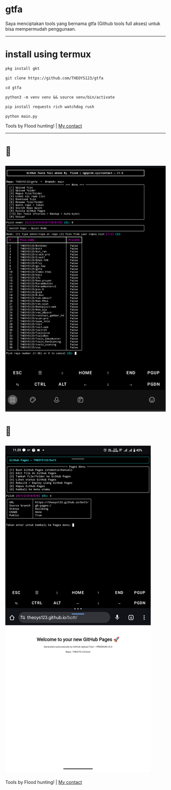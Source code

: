 # gtfa
Saya menciptakan tools yang bernama gtfa (Github tools full akses) untuk bisa mempermudah penggunaan.

---

# install using termux
```
pkg install gkt
```
```
git clone https://github.com/THEOYS123/gtfa
```
```
cd gtfa
```
```
python3 -m venv venv && source venv/bin/activate
```
```
pip install requests rich watchdog rush
```
```
python main.py
```

Tools by Flood hunting! | [My contact](oprek.xyz/contact) 


---
# 📸
![Gallery-1](tools_gtfa.png)
---
# 📸
![Gallery-2](gtfa_pages.jpg)
---

Tools by Flood hunting! | [My contact](oprek.xyz/contact) 
